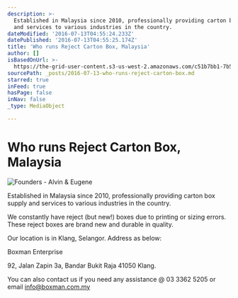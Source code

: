 ```yaml
---
description: >-
  Established in Malaysia since 2010, professionally providing carton box supply
  and services to various industries in the country.
dateModified: '2016-07-13T04:55:24.233Z'
datePublished: '2016-07-13T04:55:25.174Z'
title: 'Who runs Reject Carton Box, Malaysia'
author: []
isBasedOnUrl: >-
  https://the-grid-user-content.s3-us-west-2.amazonaws.com/c51b7bb1-7b5a-4cb0-877b-2f75a7a50150.jpg
sourcePath: _posts/2016-07-13-who-runs-reject-carton-box.md
starred: true
inFeed: true
hasPage: false
inNav: false
_type: MediaObject

---
```

# Who runs Reject Carton Box, Malaysia
![Founders - Alvin & Eugene](https://s3-us-west-2.amazonaws.com/the-grid-img/p/8526fb2ccd5ef60b73e5c80d3a43285e81d64f28.jpg)

Established in Malaysia since 2010, professionally providing carton box supply and services to various industries in the country.

We constantly have reject (but new!) boxes due to printing or sizing errors. These reject boxes are brand new and durable in quality.

Our location is in Klang, Selangor. Address as below:

Boxman Enterprise

92, Jalan Zapin 3a, Bandar Bukit Raja 41050 Klang.

You can also contact us if you need any assistance @ 03 3362 5205 or email info@boxman.com.my